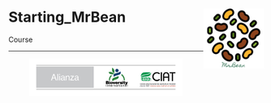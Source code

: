 # Starting_MrBean <img src="images/logo.png" width="120px" align="right"/>
Course



***
<center>
<img src="images/Alianza_logo_ancho_espanol.png" width="60%"/>
</center>

